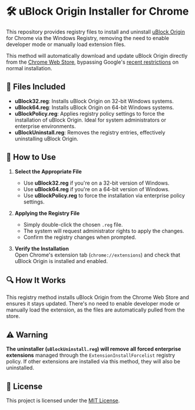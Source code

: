 # 🛠️ uBlock Origin Installer for Chrome

This repository provides registry files to install and uninstall [uBlock Origin](https://github.com/gorhill/uBlock) for Chrome via the Windows Registry, removing the need to enable developer mode or manually load extension files.

This method will automatically download and update uBlock Origin directly from the [Chrome Web Store](https://chromewebstore.google.com/detail/ublock-origin/cjpalhdlnbpafiamejdnhcphjbkeiagm), bypassing Google's [recent restrictions](https://nordvpn.com/blog/manifest-v3-ad-blockers) on normal installation.

## 📁 Files Included

- **uBlock32.reg**: Installs uBlock Origin on 32-bit Windows systems.
- **uBlock64.reg**: Installs uBlock Origin on 64-bit Windows systems.
- **uBlockPolicy.reg**: Applies registry policy settings to force the installation of uBlock Origin. Ideal for system administrators or enterprise environments.
- **uBlockUninstall.reg**: Removes the registry entries, effectively uninstalling uBlock Origin.

## 📝 How to Use

1. **Select the Appropriate File**  
   - Use **uBlock32.reg** if you're on a 32-bit version of Windows.
   - Use **uBlock64.reg** if you're on a 64-bit version of Windows.
   - Use **uBlockPolicy.reg** to force the installation via enterprise policy settings.

2. **Applying the Registry File**  
   - Simply double-click the chosen `.reg` file.
   - The system will request administrator rights to apply the changes.
   - Confirm the registry changes when prompted.

3. **Verify the Installation**  
   Open Chrome's extension tab (`chrome://extensions`) and check that uBlock Origin is installed and enabled.

## 🔍 How It Works

This registry method installs uBlock Origin from the Chrome Web Store and ensures it stays updated. There's no need to enable developer mode or manually load the extension, as the files are automatically pulled from the store.

## ⚠️ Warning
 
 **The uninstaller (`uBlockUninstall.reg`) will remove all forced enterprise extensions** managed through the `ExtensionInstallForcelist` registry policy. If other extensions are installed via this method, they will also be uninstalled.
 
## 📜 License

This project is licensed under the [MIT License](LICENSE).
